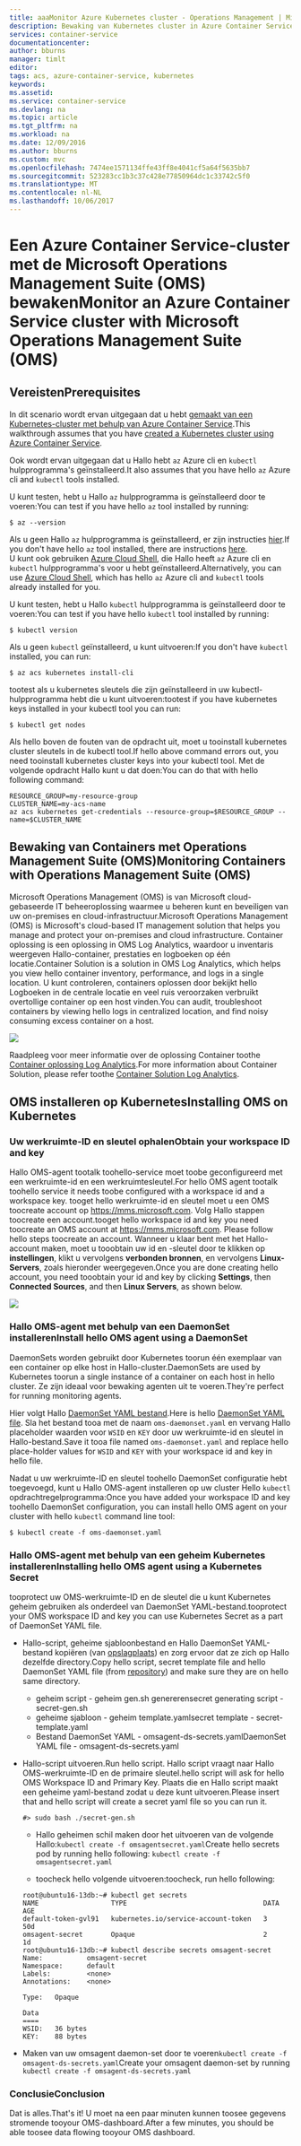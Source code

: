 ```yaml
---
title: aaaMonitor Azure Kubernetes cluster - Operations Management | Microsoft Docs
description: Bewaking van Kubernetes cluster in Azure Container Service met behulp van Microsoft Operations Management Suite
services: container-service
documentationcenter: 
author: bburns
manager: timlt
editor: 
tags: acs, azure-container-service, kubernetes
keywords: 
ms.assetid: 
ms.service: container-service
ms.devlang: na
ms.topic: article
ms.tgt_pltfrm: na
ms.workload: na
ms.date: 12/09/2016
ms.author: bburns
ms.custom: mvc
ms.openlocfilehash: 7474ee1571134ffe43ff8e4041cf5a64f5635bb7
ms.sourcegitcommit: 523283cc1b3c37c428e77850964dc1c33742c5f0
ms.translationtype: MT
ms.contentlocale: nl-NL
ms.lasthandoff: 10/06/2017
---
```

# <a name="monitor-an-azure-container-service-cluster-with-microsoft-operations-management-suite-oms"></a><span data-ttu-id="70871-103">Een Azure Container Service-cluster met de Microsoft Operations Management Suite (OMS) bewaken</span><span class="sxs-lookup"><span data-stu-id="70871-103">Monitor an Azure Container Service cluster with Microsoft Operations Management Suite (OMS)</span></span>

## <a name="prerequisites"></a><span data-ttu-id="70871-104">Vereisten</span><span class="sxs-lookup"><span data-stu-id="70871-104">Prerequisites</span></span>
<span data-ttu-id="70871-105">In dit scenario wordt ervan uitgegaan dat u hebt [gemaakt van een Kubernetes-cluster met behulp van Azure Container Service](container-service-kubernetes-walkthrough.md).</span><span class="sxs-lookup"><span data-stu-id="70871-105">This walkthrough assumes that you have [created a Kubernetes cluster using Azure Container Service](container-service-kubernetes-walkthrough.md).</span></span>

<span data-ttu-id="70871-106">Ook wordt ervan uitgegaan dat u Hallo hebt `az` Azure cli en `kubectl` hulpprogramma's geïnstalleerd.</span><span class="sxs-lookup"><span data-stu-id="70871-106">It also assumes that you have hello `az` Azure cli and `kubectl` tools installed.</span></span>

<span data-ttu-id="70871-107">U kunt testen, hebt u Hallo `az` hulpprogramma is geïnstalleerd door te voeren:</span><span class="sxs-lookup"><span data-stu-id="70871-107">You can test if you have hello `az` tool installed by running:</span></span>

```console
$ az --version
```

<span data-ttu-id="70871-108">Als u geen Hallo `az` hulpprogramma is geïnstalleerd, er zijn instructies [hier](https://github.com/azure/azure-cli#installation).</span><span class="sxs-lookup"><span data-stu-id="70871-108">If you don't have hello `az` tool installed, there are instructions [here](https://github.com/azure/azure-cli#installation).</span></span>  
<span data-ttu-id="70871-109">U kunt ook gebruiken [Azure Cloud Shell](https://docs.microsoft.com/en-us/azure/cloud-shell/overview), die Hallo heeft `az` Azure cli en `kubectl` hulpprogramma's voor u hebt geïnstalleerd.</span><span class="sxs-lookup"><span data-stu-id="70871-109">Alternatively, you can use [Azure Cloud Shell](https://docs.microsoft.com/en-us/azure/cloud-shell/overview), which has hello `az` Azure cli and `kubectl` tools already installed for you.</span></span>  

<span data-ttu-id="70871-110">U kunt testen, hebt u Hallo `kubectl` hulpprogramma is geïnstalleerd door te voeren:</span><span class="sxs-lookup"><span data-stu-id="70871-110">You can test if you have hello `kubectl` tool installed by running:</span></span>

```console
$ kubectl version
```

<span data-ttu-id="70871-111">Als u geen `kubectl` geïnstalleerd, u kunt uitvoeren:</span><span class="sxs-lookup"><span data-stu-id="70871-111">If you don't have `kubectl` installed, you can run:</span></span>
```console
$ az acs kubernetes install-cli
```

<span data-ttu-id="70871-112">tootest als u kubernetes sleutels die zijn geïnstalleerd in uw kubectl-hulpprogramma hebt die u kunt uitvoeren:</span><span class="sxs-lookup"><span data-stu-id="70871-112">tootest if you have kubernetes keys installed in your kubectl tool you can run:</span></span>
```console
$ kubectl get nodes
```

<span data-ttu-id="70871-113">Als hello boven de fouten van de opdracht uit, moet u tooinstall kubernetes cluster sleutels in de kubectl tool.</span><span class="sxs-lookup"><span data-stu-id="70871-113">If hello above command errors out, you need tooinstall kubernetes cluster keys into your kubectl tool.</span></span> <span data-ttu-id="70871-114">Met de volgende opdracht Hallo kunt u dat doen:</span><span class="sxs-lookup"><span data-stu-id="70871-114">You can do that with hello following command:</span></span>
```console
RESOURCE_GROUP=my-resource-group
CLUSTER_NAME=my-acs-name
az acs kubernetes get-credentials --resource-group=$RESOURCE_GROUP --name=$CLUSTER_NAME
```

## <a name="monitoring-containers-with-operations-management-suite-oms"></a><span data-ttu-id="70871-115">Bewaking van Containers met Operations Management Suite (OMS)</span><span class="sxs-lookup"><span data-stu-id="70871-115">Monitoring Containers with Operations Management Suite (OMS)</span></span>

<span data-ttu-id="70871-116">Microsoft Operations Management (OMS) is van Microsoft cloud-gebaseerde IT beheeroplossing waarmee u beheren kunt en beveiligen van uw on-premises en cloud-infrastructuur.</span><span class="sxs-lookup"><span data-stu-id="70871-116">Microsoft Operations Management (OMS) is Microsoft's cloud-based IT management solution that helps you manage and protect your on-premises and cloud infrastructure.</span></span> <span data-ttu-id="70871-117">Container oplossing is een oplossing in OMS Log Analytics, waardoor u inventaris weergeven Hallo-container, prestaties en logboeken op één locatie.</span><span class="sxs-lookup"><span data-stu-id="70871-117">Container Solution is a solution in OMS Log Analytics, which helps you view hello container inventory, performance, and logs in a single location.</span></span> <span data-ttu-id="70871-118">U kunt controleren, containers oplossen door bekijkt hello Logboeken in de centrale locatie en veel ruis veroorzaken verbruikt overtollige container op een host vinden.</span><span class="sxs-lookup"><span data-stu-id="70871-118">You can audit, troubleshoot containers by viewing hello logs in centralized location, and find noisy consuming excess container on a host.</span></span>

![](media/container-service-monitoring-oms/image1.png)

<span data-ttu-id="70871-119">Raadpleeg voor meer informatie over de oplossing Container toothe [Container oplossing Log Analytics](../../log-analytics/log-analytics-containers.md).</span><span class="sxs-lookup"><span data-stu-id="70871-119">For more information about Container Solution, please refer toothe [Container Solution Log Analytics](../../log-analytics/log-analytics-containers.md).</span></span>

## <a name="installing-oms-on-kubernetes"></a><span data-ttu-id="70871-120">OMS installeren op Kubernetes</span><span class="sxs-lookup"><span data-stu-id="70871-120">Installing OMS on Kubernetes</span></span>

### <a name="obtain-your-workspace-id-and-key"></a><span data-ttu-id="70871-121">Uw werkruimte-ID en sleutel ophalen</span><span class="sxs-lookup"><span data-stu-id="70871-121">Obtain your workspace ID and key</span></span>
<span data-ttu-id="70871-122">Hallo OMS-agent tootalk toohello-service moet toobe geconfigureerd met een werkruimte-id en een werkruimtesleutel.</span><span class="sxs-lookup"><span data-stu-id="70871-122">For hello OMS agent tootalk toohello service it needs toobe configured with a workspace id and a workspace key.</span></span> <span data-ttu-id="70871-123">tooget hello werkruimte-id en sleutel moet u een OMS toocreate account op <https://mms.microsoft.com>. Volg Hallo stappen toocreate een account.</span><span class="sxs-lookup"><span data-stu-id="70871-123">tooget hello workspace id and key you need toocreate an OMS account at <https://mms.microsoft.com>. Please follow hello steps toocreate an account.</span></span> <span data-ttu-id="70871-124">Wanneer u klaar bent met het Hallo-account maken, moet u tooobtain uw id en -sleutel door te klikken op **instellingen**, klikt u vervolgens **verbonden bronnen**, en vervolgens **Linux-Servers**, zoals hieronder weergegeven.</span><span class="sxs-lookup"><span data-stu-id="70871-124">Once you are done creating hello account, you need tooobtain your id and key by clicking **Settings**, then **Connected Sources**, and then **Linux Servers**, as shown below.</span></span>

 ![](media/container-service-monitoring-oms/image5.png)

### <a name="install-hello-oms-agent-using-a-daemonset"></a><span data-ttu-id="70871-125">Hallo OMS-agent met behulp van een DaemonSet installeren</span><span class="sxs-lookup"><span data-stu-id="70871-125">Install hello OMS agent using a DaemonSet</span></span>
<span data-ttu-id="70871-126">DaemonSets worden gebruikt door Kubernetes toorun één exemplaar van een container op elke host in Hallo-cluster.</span><span class="sxs-lookup"><span data-stu-id="70871-126">DaemonSets are used by Kubernetes toorun a single instance of a container on each host in hello cluster.</span></span>
<span data-ttu-id="70871-127">Ze zijn ideaal voor bewaking agenten uit te voeren.</span><span class="sxs-lookup"><span data-stu-id="70871-127">They're perfect for running monitoring agents.</span></span>

<span data-ttu-id="70871-128">Hier volgt Hallo [DaemonSet YAML bestand](https://github.com/Microsoft/OMS-docker/tree/master/Kubernetes).</span><span class="sxs-lookup"><span data-stu-id="70871-128">Here is hello [DaemonSet YAML file](https://github.com/Microsoft/OMS-docker/tree/master/Kubernetes).</span></span> <span data-ttu-id="70871-129">Sla het bestand tooa met de naam `oms-daemonset.yaml` en vervang Hallo placeholder waarden voor `WSID` en `KEY` door uw werkruimte-id en sleutel in Hallo-bestand.</span><span class="sxs-lookup"><span data-stu-id="70871-129">Save it tooa file named `oms-daemonset.yaml` and replace hello place-holder values for `WSID` and `KEY` with your workspace id and key in hello file.</span></span>

<span data-ttu-id="70871-130">Nadat u uw werkruimte-ID en sleutel toohello DaemonSet configuratie hebt toegevoegd, kunt u Hallo OMS-agent installeren op uw cluster Hello `kubectl` opdrachtregelprogramma:</span><span class="sxs-lookup"><span data-stu-id="70871-130">Once you have added your workspace ID and key toohello DaemonSet configuration, you can install hello OMS agent on your cluster with hello `kubectl` command line tool:</span></span>

```console
$ kubectl create -f oms-daemonset.yaml
```

### <a name="installing-hello-oms-agent-using-a-kubernetes-secret"></a><span data-ttu-id="70871-131">Hallo OMS-agent met behulp van een geheim Kubernetes installeren</span><span class="sxs-lookup"><span data-stu-id="70871-131">Installing hello OMS agent using a Kubernetes Secret</span></span>
<span data-ttu-id="70871-132">tooprotect uw OMS-werkruimte-ID en de sleutel die u kunt Kubernetes geheim gebruiken als onderdeel van DaemonSet YAML-bestand.</span><span class="sxs-lookup"><span data-stu-id="70871-132">tooprotect your OMS workspace ID and key you can use Kubernetes Secret as a part of DaemonSet YAML file.</span></span>

 - <span data-ttu-id="70871-133">Hallo-script, geheime sjabloonbestand en Hallo DaemonSet YAML-bestand kopiëren (van [opslagplaats](https://github.com/Microsoft/OMS-docker/tree/master/Kubernetes)) en zorg ervoor dat ze zich op Hallo dezelfde directory.</span><span class="sxs-lookup"><span data-stu-id="70871-133">Copy hello script, secret template file and hello DaemonSet YAML file (from [repository](https://github.com/Microsoft/OMS-docker/tree/master/Kubernetes)) and make sure they are on hello same directory.</span></span> 
      - <span data-ttu-id="70871-134">geheim script - geheim gen.sh genereren</span><span class="sxs-lookup"><span data-stu-id="70871-134">secret generating script - secret-gen.sh</span></span>
      - <span data-ttu-id="70871-135">geheime sjabloon - geheim template.yaml</span><span class="sxs-lookup"><span data-stu-id="70871-135">secret template - secret-template.yaml</span></span>
   - <span data-ttu-id="70871-136">Bestand DaemonSet YAML - omsagent-ds-secrets.yaml</span><span class="sxs-lookup"><span data-stu-id="70871-136">DaemonSet YAML file - omsagent-ds-secrets.yaml</span></span>
 - <span data-ttu-id="70871-137">Hallo-script uitvoeren.</span><span class="sxs-lookup"><span data-stu-id="70871-137">Run hello script.</span></span> <span data-ttu-id="70871-138">Hallo script vraagt naar Hallo OMS-werkruimte-ID en de primaire sleutel.</span><span class="sxs-lookup"><span data-stu-id="70871-138">hello script will ask for hello OMS Workspace ID and Primary Key.</span></span> <span data-ttu-id="70871-139">Plaats die en Hallo script maakt een geheime yaml-bestand zodat u deze kunt uitvoeren.</span><span class="sxs-lookup"><span data-stu-id="70871-139">Please insert that and hello script will create a secret yaml file so you can run it.</span></span>   
   ```
   #> sudo bash ./secret-gen.sh 
   ```

   - <span data-ttu-id="70871-140">Hallo geheimen schil maken door het uitvoeren van de volgende Hallo:``` kubectl create -f omsagentsecret.yaml ```</span><span class="sxs-lookup"><span data-stu-id="70871-140">Create hello secrets pod by running hello following: ``` kubectl create -f omsagentsecret.yaml ```</span></span>
 
   - <span data-ttu-id="70871-141">toocheck hello volgende uitvoeren:</span><span class="sxs-lookup"><span data-stu-id="70871-141">toocheck, run hello following:</span></span> 

   ``` 
   root@ubuntu16-13db:~# kubectl get secrets
   NAME                  TYPE                                  DATA      AGE
   default-token-gvl91   kubernetes.io/service-account-token   3         50d
   omsagent-secret       Opaque                                2         1d
   root@ubuntu16-13db:~# kubectl describe secrets omsagent-secret
   Name:           omsagent-secret
   Namespace:      default
   Labels:         <none>
   Annotations:    <none>

   Type:   Opaque

   Data
   ====
   WSID:   36 bytes
   KEY:    88 bytes 
   ```
 
  - <span data-ttu-id="70871-142">Maken van uw omsagent daemon-set door te voeren``` kubectl create -f omsagent-ds-secrets.yaml ```</span><span class="sxs-lookup"><span data-stu-id="70871-142">Create your omsagent daemon-set by running ``` kubectl create -f omsagent-ds-secrets.yaml ```</span></span>

### <a name="conclusion"></a><span data-ttu-id="70871-143">Conclusie</span><span class="sxs-lookup"><span data-stu-id="70871-143">Conclusion</span></span>
<span data-ttu-id="70871-144">Dat is alles.</span><span class="sxs-lookup"><span data-stu-id="70871-144">That's it!</span></span> <span data-ttu-id="70871-145">U moet na een paar minuten kunnen toosee gegevens stromende tooyour OMS-dashboard.</span><span class="sxs-lookup"><span data-stu-id="70871-145">After a few minutes, you should be able toosee data flowing tooyour OMS dashboard.</span></span>
